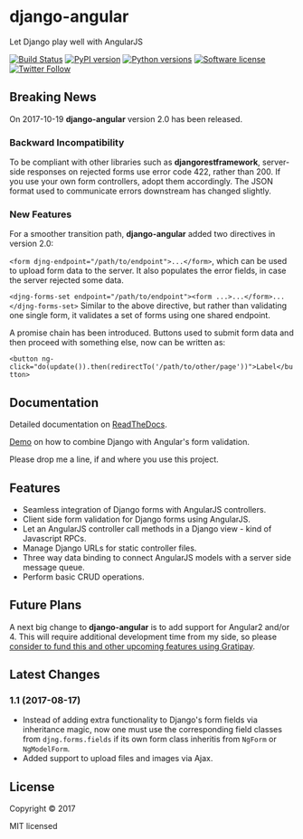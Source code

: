 # django-angular

Let Django play well with AngularJS

[![Build Status](https://travis-ci.org/jrief/django-angular.svg?branch=master)](https://travis-ci.org/jrief/django-angular)
[![PyPI version](https://img.shields.io/pypi/v/django-angular.svg)](https://pypi.python.org/pypi/django-angular)
[![Python versions](https://img.shields.io/pypi/pyversions/django-angular.svg)](https://pypi.python.org/pypi/django-angular)
[![Software license](https://img.shields.io/pypi/l/django-angular.svg)](https://github.com/jrief/django-angular/blob/master/LICENSE-MIT)
[![Twitter Follow](https://img.shields.io/twitter/follow/jacobrief.svg?style=social&label=Jacob+Rief)](https://twitter.com/jacobrief)

## Breaking News

On 2017-10-19 **django-angular** version 2.0 has been released.

### Backward Incompatibility

To be compliant with other libraries such as **djangorestframework**,  server-side responses on
rejected forms use error code 422, rather than 200. If you use your own form controllers, adopt
them accordingly. The JSON format used to communicate errors downstream has changed slightly.

### New Features

For a smoother transition path, **django-angular** added two directives in version 2.0:

``<form djng-endpoint="/path/to/endpoint">...</form>``, which can be used to upload form
data to the server. It also populates the error fields, in case the server rejected some data.

``<djng-forms-set endpoint="/path/to/endpoint"><form ...>...</form>...</djng-forms-set>``
Similar to the above directive, but rather than validating one single form, it validates a
set of forms using one shared endpoint.

A promise chain has been introduced. Buttons used to submit form data and then proceed with
something else, now can be written as:

``<button ng-click="do(update()).then(redirectTo('/path/to/other/page'))">Label</button>``


## Documentation

Detailed documentation on [ReadTheDocs](http://django-angular.readthedocs.org/en/latest/).

[Demo](http://django-angular.awesto.com/form_validation/) on how to combine Django with Angular's form validation.

Please drop me a line, if and where you use this project.


## Features

* Seamless integration of Django forms with AngularJS controllers.
* Client side form validation for Django forms using AngularJS.
* Let an AngularJS controller call methods in a Django view - kind of Javascript RPCs.
* Manage Django URLs for static controller files.
* Three way data binding to connect AngularJS models with a server side message queue.
* Perform basic CRUD operations.

## Future Plans
A next big change to **django-angular** is to add support for Angular2 and/or 4. This will
require additional development time from my side, so please
[consider to fund this and other upcoming features using Gratipay](https://gratipay.com/django-angular/).


## Latest Changes

### 1.1 (2017-08-17)

* Instead of adding extra functionality to Django's form fields via inheritance magic, now one must
  use the corresponding field classes from ``djng.forms.fields`` if its own form class inheritis
  from ``NgForm`` or ``NgModelForm``.
* Added support to upload files and images via Ajax.


## License

Copyright &copy; 2017

MIT licensed
